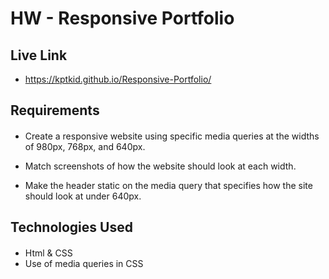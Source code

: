 # HW - Responsive Portfolio

## Live Link
- https://kptkid.github.io/Responsive-Portfolio/

## Requirements
####
- Create a responsive website using specific media queries at the widths of 980px, 768px, and 640px.

- Match screenshots of how the website should look at each width.

- Make the header static on the media query that specifies how the site should look at under 640px.

## Technologies Used
####
- Html & CSS
- Use of media queries in CSS